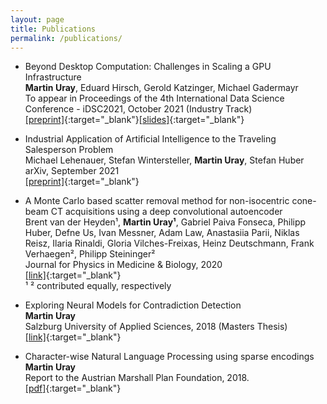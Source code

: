```yaml
---
layout: page
title: Publications
permalink: /publications/
---
```


- Beyond Desktop Computation: Challenges in Scaling a GPU Infrastructure <br/>
__Martin Uray__, Eduard Hirsch, Gerold Katzinger, Michael Gadermayr<br/>
To appear in Proceedings of the 4th International Data Science Conference - iDSC2021, October 2021 (Industry Track)<br/>
[[preprint]](https://arxiv.org/abs/2110.05156){:target="_blank"}[[slides]](https://uray.at/downloads/publications/idsc2021_presentation.pdf){:target="_blank"}

- Industrial Application of Artificial Intelligence to the Traveling Salesperson Problem<br/>
Michael Lehenauer, Stefan Wintersteller, __Martin Uray__, Stefan Huber<br/>
arXiv, September 2021<br/>
[[preprint]](https://arxiv.org/abs/2109.14392){:target="_blank"}

- A Monte Carlo based scatter removal method for non-isocentric cone-beam CT acquisitions using a deep convolutional autoencoder <br/>
Brent van der Heyden¹, __Martin Uray¹__, Gabriel Paiva Fonseca, Philipp Huber, Defne Us, Ivan Messner, Adam Law, Anastasiia Parii, Niklas Reisz, Ilaria Rinaldi, Gloria Vilches-Freixas, Heinz Deutschmann, Frank Verhaegen², Philipp Steininger²<br/>
Journal for Physics in Medicine & Biology, 2020 <br/>
[[link]](https://doi.org/10.1088/1361-6560/ab8954){:target="_blank"}  <br/>
¹ ² contributed equally, respectively

- Exploring Neural Models for Contradiction Detection  <br/>
__Martin Uray__  <br/>
Salzburg University of Applied Sciences, 2018 (Masters Thesis)  <br/>
[[link]](https://permalink.obvsg.at/fsa/AC15286606){:target="_blank"}

- Character-wise Natural Language Processing using sparse encodings <br/>
__Martin Uray__  <br/>
Report to the Austrian Marshall Plan Foundation, 2018.  <br/>
[[pdf]](https://www.marshallplan.at/images/All-Papers/MP-2018/Uray+Martin_800.pdf){:target="_blank"}
